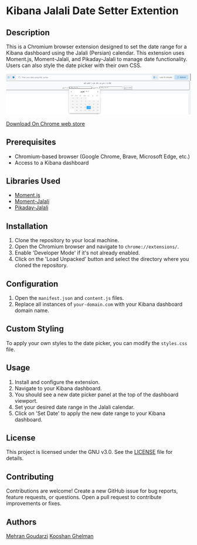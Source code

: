 # Kibana Jalali Date Setter Extention

## Description

This is a Chromium browser extension designed to set the date range for a Kibana dashboard using the Jalali (Persian) calendar. This extension uses Moment.js, Moment-Jalali, and Pikaday-Jalali to manage date functionality. Users can also style the date picker with their own CSS.

![Extension Screenshot](./screenshot.png)

[Download On Chrome web store](https://chromewebstore.google.com/detail/kibana-jalali-date-setter/hpoegiodadagdnelficfklmidgkcfemp)

## Prerequisites

- Chromium-based browser (Google Chrome, Brave, Microsoft Edge, etc.)
- Access to a Kibana dashboard

## Libraries Used

- [Moment.js](https://momentjs.com/)
- [Moment-Jalali](https://github.com/jalaali/moment-jalaali)
- [Pikaday-Jalali](https://github.com/TheServat/Pikaday-Jalali)

## Installation

1. Clone the repository to your local machine.
2. Open the Chromium browser and navigate to `chrome://extensions/`.
3. Enable 'Developer Mode' if it's not already enabled.
4. Click on the 'Load Unpacked' button and select the directory where you cloned the repository.

## Configuration

1. Open the `manifest.json` and `content.js` files.
2. Replace all instances of `your-domain.com` with your Kibana dashboard domain name.

## Custom Styling

To apply your own styles to the date picker, you can modify the `styles.css` file.

## Usage

1. Install and configure the extension.
2. Navigate to your Kibana dashboard.
3. You should see a new date picker panel at the top of the dashboard viewport.
4. Set your desired date range in the Jalali calendar.
5. Click on 'Set Date' to apply the new date range to your Kibana dashboard.

## License

This project is licensed under the GNU v3.0. See the [LICENSE](LICENSE) file for details.

## Contributing

Contributions are welcome! Create a new GitHub issue for bug reports, feature requests, or questions. Open a pull request to contribute improvements or fixes.

## Authors

[Mehran Goudarzi](https://github.com/your-github-username)
[Kooshan Ghelman](https://github.com/your-github-username)
